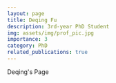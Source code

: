 ```yaml
---
layout: page
title: Deqing Fu
description: 3rd-year PhD Student
img: assets/img/prof_pic.jpg
importance: 3
category: PhD
related_publications: true
---
```


Deqing's Page

